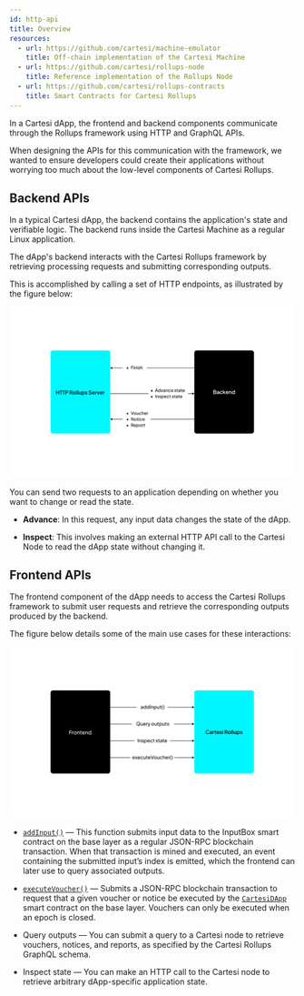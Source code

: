 ```yaml
---
id: http-api
title: Overview
resources:
  - url: https://github.com/cartesi/machine-emulator
    title: Off-chain implementation of the Cartesi Machine
  - url: https://github.com/cartesi/rollups-node
    title: Reference implementation of the Rollups Node
  - url: https://github.com/cartesi/rollups-contracts
    title: Smart Contracts for Cartesi Rollups
---
```


In a Cartesi dApp, the frontend and backend components communicate through the Rollups framework using HTTP and GraphQL APIs.

When designing the APIs for this communication with the framework, we wanted to ensure developers could create their applications without worrying too much about the low-level components of Cartesi Rollups. 

## Backend APIs

In a typical Cartesi dApp, the backend contains the application's state and verifiable logic. The backend runs inside the Cartesi Machine as a regular Linux application. 

The dApp's backend interacts with the Cartesi Rollups framework by retrieving processing requests and submitting corresponding outputs.

This is accomplished by calling a set of HTTP endpoints, as illustrated by the figure below:

![img](../../static/img/v1.3/backend.jpg)

You can send two requests to an application depending on whether you want to change or read the state.

- **Advance**: In this request, any input data changes the state of the dApp.

- **Inspect**: This involves making an external HTTP API call to the Cartesi Node to read the dApp state without changing it.


## Frontend APIs

The frontend component of the dApp needs to access the Cartesi Rollups framework to submit user requests and retrieve the corresponding outputs produced by the backend.

The figure below details some of the main use cases for these interactions:

![img](../../static/img/v1.3/frontend.jpg)

- [`addInput()`](./json-rpc/input-box.md/#addinput) — This function submits input data to the InputBox smart contract on the base layer as a regular JSON-RPC blockchain transaction. When that transaction is mined and executed, an event containing the submitted input’s index is emitted, which the frontend can later use to query associated outputs.

- [`executeVoucher()`](./json-rpc/application.md/#executevoucher) — Submits a JSON-RPC blockchain transaction to request that a given voucher or notice be executed by the [`CartesiDApp`](./json-rpc/application.md) smart contract on the base layer. Vouchers can only be executed when an epoch is closed.

- Query outputs — You can submit a query to a Cartesi node to retrieve vouchers, notices, and reports, as specified by the Cartesi Rollups GraphQL schema.

- Inspect state — You can make an HTTP call to the Cartesi node to retrieve arbitrary dApp-specific application state.



